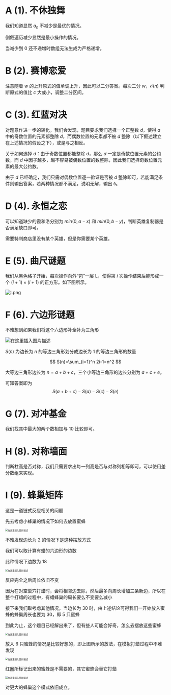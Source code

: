 # A (1). 不休独舞

我们知道显然 $a_n$ 不减少是最优的情况。

倒叙遍历减少显然是最小操作的情况。

当减少到 $0$ 还不递增时数组无法生成为严格递增。

# B (2). 赛博恋爱

注意随着 $w$ 的上升原式的值单调上升，因此可以二分答案。每次二分 $w$，$\mathcal O(n)$ 判断原式的值比 $c$ 大或小，调整二分区间。

# C (3). 红蓝对决

对题意作进一步的转化，我们会发现，题目要求我们选择一个正整数 $d$，使得 $a$ 中的奇数位置的元素都整除 $d$，而偶数位置的元素都不被 $d$ 整除（以下叙述建立在上述情况的假设之下），或是与之相反。

关于如何选择 $d$：由于奇数位置都能整除 $d$，那么 $d$ 一定是奇数位置元素的公约数，而 $d$ 中因子越多，越不容易被偶数位置的数整除，因此我们选择奇数位置元素的最大公约数。

由于 $d$ 已经确定，我们只需对偶数位置逐一验证是否被 $d$ 整除即可，若能满足条件则输出答案，若两种情况都不满足，说明无解，输出 `0`。

# D (4). 永恒之恋

可以知道缺少的霞和洛分别为 $min(0,a-x)$ 和 $min(0,b-y)$，判断英雄复制器是否满足缺口即可。

需要特判商店里没有某个英雄，但是你需要某个英雄。

# E (5). 曲尺谜题

我们从黑色格子开始，每次操作向外“包”一层 L，使得第 $i$ 次操作结束后能形成一个 $(i+1)\times (i+1)$ 的正方形。如下图所示。

![l.png](b4dbf21e3d779b6212e7bf360afd6d41-1700549564131-5-1700549567662-8.png)

# F (6). 六边形谜题

不难想到如果我们将这个六边形补全补为三角形

![在这里插入图片描述](17e29fb7d7884e7fa6056e6f096ba176.png)


$S(n)$ 为边长为 $n$ 的等边三角形划分成边长为 $1$ 的等边三角形的数量

$$
S(n)=\sum_{i=1}^n 2i-1=n^2
$$

大等边三角形边长为 $n=a+b+c$，三个小等边三角形的边长分别为 $a+c+e$。

可知答案即为
$$
S(a+b+c)-S(a)-S(c)-S(e)
$$

# G (7). 对冲基金

我们找其中最大的两个数相加与 $10$ 比较即可。

# H (8). 对称墙面

判断柱高是否对称，我们只需要求出每一列高是否与对称列相等即可，可以使用差分数组来实现。

# I (9). 蜂巢矩阵

这是一道链式反应相关的问题

先去考虑小蜂巢的情况下如何去放置蜜蜂

<img src="1645a99fd29c49e5a57a8aab1144eab1.png" alt="在这里插入图片描述" style="zoom:50%;" />


不难发现边长为 $2$ 的情况下是这种摆放方式

我们可以取计算有蜡的六边形的边数

此种情况下边数为 $18$

<img src="c85445930fda47e4a1175e40853ed8ec.png" alt="在这里插入图片描述" style="zoom:50%;" />


反应完全之后周长依旧不变

因为在对空巢穴打蜡时，会将相邻边去除，然后最多向周长增加三条新边，所以在整个打蜡的过程中，有蜡蜂巢的周长要么不变要么减小

接下来我们取考虑其他情况，当边长为 $30$ 时，由上述结论可得我们一开始放入蜜蜂的蜂巢周长也要为 $30$，即 $5$ 只蜜蜂

到此为止，这个题目已经解出来了，但有些人可能会好奇，怎么去摆放这些蜜蜂

<img src="1074429cd9de4424a8994499fd546984.png" alt="在这里插入图片描述" style="zoom:50%;" />


放入 $6$ 只蜜蜂的情况是比较好想的，即上图所示的放法，在模拟打蜡过程中不难发现

<img src="ec23825945784c2da32c08c5f08db78c.png" alt="在这里插入图片描述" style="zoom:50%;" />


红圈所标记出来的蜜蜂是不需要的，其它蜜蜂会替它打蜡

<img src="fc6b92eed28345b488a0058c74da0cb2.png" alt="在这里插入图片描述" style="zoom:50%;" />


对更大的蜂巢这个模式依旧成立。